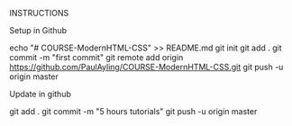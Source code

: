 INSTRUCTIONS

Setup in Github

echo "# COURSE-ModernHTML-CSS" >> README.md
git init
git add .
git commit -m "first commit"
git remote add origin https://github.com/PaulAyling/COURSE-ModernHTML-CSS.git
git push -u origin master

Update in github

git add .
git commit -m "5 hours tutorials"
git push -u origin master
